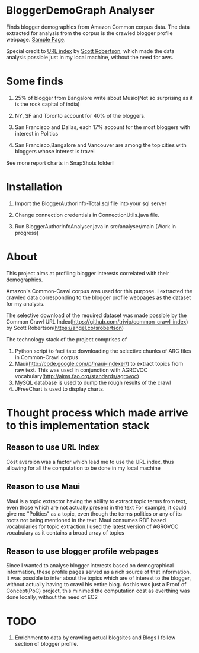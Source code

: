 BloggerDemoGraph Analyser
===========================

Finds blogger demographics from Amazon Common corpus data. The data extracted for analysis from the corpus is the crawled blogger profile webpage. [Sample Page](http://www.blogger.com/profile/10171345732985610861). 

Special credit to [URL index](http://commoncrawl.org/common-crawl-url-index/) by [Scott Robertson](https://angel.co/srobertson), which made the data analysis possible just in my local machine, without the need for aws.

Some finds
==============

1) 25% of blogger from Bangalore write about Music(Not so surprising as it is the rock capital of india)

2) NY, SF and Toronto account for 40% of the bloggers.

3) San Francisco and Dallas, each 17% account for the most bloggers with interest in Politics

4) San Francisco,Bangalore and Vancouver are among the top cities with bloggers whose interest is travel

See more report charts in SnapShots folder!

Installation
=====================

1) Import the BloggerAuthorInfo-Total.sql file into your sql server

2) Change connection credentials in ConnectionUtils.java file.

3) Run BloggerAuthorInfoAnalyser.java in src/analyser/main (Work in progress)


About
=================
This project aims at profiling blogger interests correlated with their demographics. 

Amazon's Common-Crawl corpus was used for this purpose. I extracted the crawled data corresponding to the blogger profile webpages
as the dataset for my analysis.

The selective download of the required dataset was made possible by the Common Crawl URL Index(https://github.com/trivio/common_crawl_index) by Scott Robertson(https://angel.co/srobertson)

The technology stack of the project comprises of
  1) Python script to facilitate downloading the selective chunks of ARC files in Common-Crawl corpus
  2) Maui(http://code.google.com/p/maui-indexer/) to extract topics from raw text. This was used in conjunction with AGROVOC vocabulary(http://aims.fao.org/standards/agrovoc)
  3) MySQL database is used to dump the rough results of the crawl
  4) JFreeChart is used to display charts.

Thought process which made arrive to this implementation stack
================================================================

Reason to use URL Index
-----------------------
Cost aversion was a factor which lead me to use the URL index, thus allowing for all the computation to be done in my local machine

Reason to use Maui
-----------------
Maui is a topic extractor having the ability to extract topic terms from text, even those which are not actually present in the text
For example, it could give me "Politics" as a topic, even though the terms politics or any of its roots not being mentioned in the text.
Maui consumes RDF based vocabularies for topic extraction.I used the latest version of AGROVOC vocabulary as it contains a broad array of topics

Reason to use blogger profile webpages
----------------------------
Since I wanted to analyse blogger interests based on demographical information, these profile pages served as a rich source of that information.
It was possible to infer about the topics which are of interest to the blogger, without actually having to crawl his entire blog.
As this was just a Proof of Concept(PoC) project, this minimed the computation cost as everthing was done locally, without the need of EC2




TODO
==============

1) Enrichment to data by crawling actual blogsites and Blogs I follow section of blogger profile.
